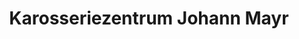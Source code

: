 ---
title: "Karosseriezentrum Johann Mayr"
url: /sankt-florian/karosseriezentrum-johann-mayr/
shop: Autowerkstatt
---